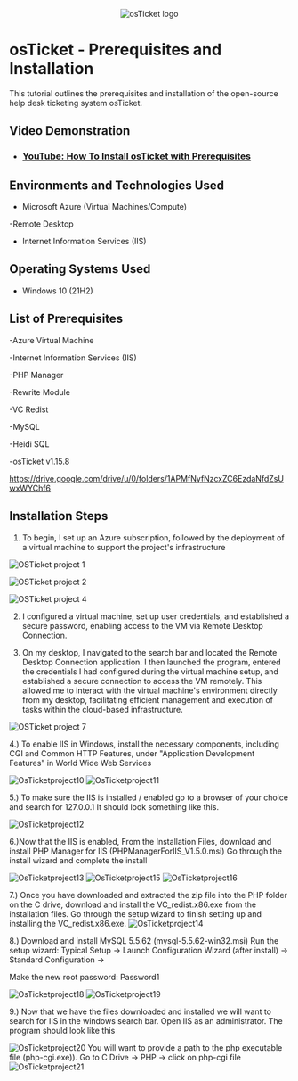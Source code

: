 <p align="center">
<img src="https://i.imgur.com/Clzj7Xs.png" alt="osTicket logo"/>
</p>

<h1>osTicket - Prerequisites and Installation</h1>
This tutorial outlines the prerequisites and installation of the open-source help desk ticketing system osTicket.<br />


<h2>Video Demonstration</h2>

- ### [YouTube: How To Install osTicket with Prerequisites](https://www.youtube.com)

<h2>Environments and Technologies Used</h2>

- Microsoft Azure (Virtual Machines/Compute)

-Remote Desktop


- Internet Information Services (IIS)

<h2>Operating Systems Used </h2>

- Windows 10</b> (21H2)

<h2>List of Prerequisites</h2>

-Azure Virtual Machine

-Internet Information Services (IIS)

-PHP Manager

-Rewrite Module

-VC Redist

-MySQL

-Heidi SQL

-osTicket v1.15.8

https://drive.google.com/drive/u/0/folders/1APMfNyfNzcxZC6EzdaNfdZsUwxWYChf6
<h2>Installation Steps</h2>

1. To begin, I set up an Azure subscription, followed by the deployment of a virtual machine to support the project's infrastructure
   
![OSTicket project 1](https://github.com/user-attachments/assets/618232af-0230-454d-9a06-3b8d51bbb9e1)



</P>


![OSTicket project 2](https://github.com/user-attachments/assets/d9b20fbd-32b0-4766-90d5-836f5fb9a9ff)


![OSTicket project 4](https://github.com/user-attachments/assets/77d68181-ec92-47e7-b523-03aa22c83ced)

   2.  I configured a virtual machine, set up user credentials, and established a secure password, enabling access to the VM via Remote Desktop Connection. 

3. On my desktop, I navigated to the search bar and located the Remote Desktop Connection application. I then launched the program, entered the credentials I had configured during the virtual machine setup, and established a secure connection to access the VM remotely. This allowed me to interact with the virtual machine's environment directly from my desktop, facilitating efficient management and execution of tasks within the cloud-based infrastructure.
   
![OSTicket project 7](https://github.com/user-attachments/assets/5410b3a9-edd6-478f-853c-c74c883fadd0)

4.) To enable IIS in Windows, install the necessary components, including CGI and Common HTTP Features, under "Application Development Features" in World Wide Web Services

![OsTicketproject10](https://github.com/user-attachments/assets/ed2fa853-9944-4b3c-994a-c235e4044bc9)
![OsTicketproject11](https://github.com/user-attachments/assets/85c9f573-64fa-468b-9167-3b40bae03ab1)

5.) To make sure the IIS is installed / enabled go to a browser of your choice and search for 127.0.0.1 It should look something like this.

![OsTicketproject12](https://github.com/user-attachments/assets/12300e9a-03cb-4962-94bd-7f090d7909b4)

6.)Now that the IIS is enabled, From the Installation Files, download and install PHP Manager for IIS (PHPManagerForIIS_V1.5.0.msi) Go through the install wizard and complete the install

![OsTicketproject13](https://github.com/user-attachments/assets/f02cc992-b6a0-4efe-8081-aa3465a1fccb)
![OsTicketproject15](https://github.com/user-attachments/assets/8d6d303c-0cfc-41ef-a764-970530c6aff9)
![OsTicketproject16](https://github.com/user-attachments/assets/553aec8f-8ca4-4015-ac6f-c75e386773f7)

7.) Once you have downloaded and extracted the zip file into the PHP folder on the C drive, download and install the VC_redist.x86.exe from the installation files. Go through the setup wizard to finish setting up and installing the VC_redist.x86.exe.
![OsTicketproject14](https://github.com/user-attachments/assets/8fb21514-35f9-4098-92a1-a2f319054108)

8.) Download and install MySQL 5.5.62 (mysql-5.5.62-win32.msi) Run the setup wizard: Typical Setup -> Launch Configuration Wizard (after install) -> Standard Configuration ->

Make the new root password: Password1

![OsTicketproject18](https://github.com/user-attachments/assets/cf5a281c-a904-403f-a800-9d232a836b84)
![OsTicketproject19](https://github.com/user-attachments/assets/d8dd009b-b143-4dff-8fa5-8e75a987f61e)

9.)  Now that we have the files downloaded and installed we will want to search for IIS in the windows search bar. Open IIS as an administrator. The program should look like this

![OsTicketproject20](https://github.com/user-attachments/assets/feef4145-b8dc-4365-a6c7-d2a551e4313d)
You will want to provide a path to the php executable file (php-cgi.exe)). Go to C Drive -> PHP -> click on php-cgi file
![OsTicketproject21](https://github.com/user-attachments/assets/d4fdd04f-8fee-426c-b61b-73d5a6e3004a)


